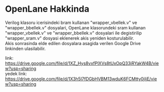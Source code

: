 # OpenLane Hakkinda

Verilog klasoru icerisindeki bram kullanan "wrapper_vbellek.v" ve "wrapper_bbellek.v" dosyalari, OpenLane klasorundeki sram kullanan "wrapper_vbellek.v" ve "wrapper_bbellek.v" dosyalari ile degistirilip "wrapper_sram.v" dosyasi eklenerek akis yeniden kosturulabilir. <br>
Akis sonrasinda elde edilen dosyalara asagida verilen Google Drive linkinden ulasilabilir.

link: https://drive.google.com/file/d/1XZ_Hys8vxfPlXVs8tUxOpQ33jRYakW4B/view?usp=sharing <br>
yedek link: https://drive.google.com/file/d/1X3h5l7fDGbHVBM13wduK6FCMtty0jIjE/view?usp=sharing 
